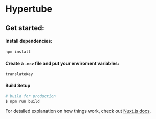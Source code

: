 # Hypertube

## Get started:

#### Install dependencies:

```sh
npm install
```

#### Create a `.env` file and put your enviroment variables:

```
translateKey
```

#### Build Setup
``` sh
# build for production
$ npm run build
```

For detailed explanation on how things work, check out [Nuxt.js docs](https://nuxtjs.org).
